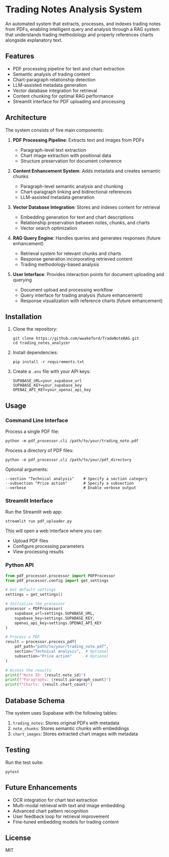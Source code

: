 # Trading Notes Analysis System

An automated system that extracts, processes, and indexes trading notes from PDFs, enabling intelligent query and analysis through a RAG system that understands trading methodology and properly references charts alongside explanatory text.

## Features

- PDF processing pipeline for text and chart extraction
- Semantic analysis of trading content
- Chart-paragraph relationship detection 
- LLM-assisted metadata generation
- Vector database integration for retrieval
- Content chunking for optimal RAG performance
- Streamlit interface for PDF uploading and processing

## Architecture

The system consists of five main components:

1. **PDF Processing Pipeline**: Extracts text and images from PDFs
   - Paragraph-level text extraction
   - Chart image extraction with positional data
   - Structure preservation for document coherence

2. **Content Enhancement System**: Adds metadata and creates semantic chunks
   - Paragraph-level semantic analysis and chunking
   - Chart-paragraph linking and bidirectional references
   - LLM-assisted metadata generation

3. **Vector Database Integration**: Stores and indexes content for retrieval
   - Embedding generation for text and chart descriptions
   - Relationship preservation between notes, chunks, and charts
   - Vector search optimization

4. **RAG Query Engine**: Handles queries and generates responses (future enhancement)
   - Retrieval system for relevant chunks and charts
   - Response generation incorporating retrieved content
   - Trading methodology-based analysis

5. **User Interface**: Provides interaction points for document uploading and querying
   - Document upload and processing workflow
   - Query interface for trading analysis (future enhancement)
   - Response visualization with reference charts (future enhancement)

## Installation

1. Clone the repository:
   ```
   git clone https://github.com/wwakeford/TradeNoteRAG.git
   cd trading_notes_analyzer
   ```

2. Install dependencies:
   ```
   pip install -r requirements.txt
   ```

3. Create a `.env` file with your API keys:
   ```
   SUPABASE_URL=your_supabase_url
   SUPABASE_KEY=your_supabase_key
   OPENAI_API_KEY=your_openai_api_key
   ```

## Usage

### Command Line Interface

Process a single PDF file:
```
python -m pdf_processor.cli /path/to/your/trading_note.pdf
```

Process a directory of PDF files:
```
python -m pdf_processor.cli /path/to/your/pdf_directory
```

Optional arguments:
```
--section "Technical analysis"    # Specify a section category
--subsection "Price action"       # Specify a subsection
--verbose                         # Enable verbose output
```

### Streamlit Interface

Run the Streamlit web app:
```
streamlit run pdf_uploader.py
```

This will open a web interface where you can:
- Upload PDF files
- Configure processing parameters
- View processing results

### Python API

```python
from pdf_processor.processor import PDFProcessor
from pdf_processor.config import get_settings

# Get default settings
settings = get_settings()

# Initialize the processor
processor = PDFProcessor(
    supabase_url=settings.SUPABASE_URL,
    supabase_key=settings.SUPABASE_KEY,
    openai_api_key=settings.OPENAI_API_KEY
)

# Process a PDF
result = processor.process_pdf(
    pdf_path="path/to/your/trading_note.pdf",
    section="Technical analysis",  # Optional
    subsection="Price action"      # Optional
)

# Access the results
print(f"Note ID: {result.note_id}")
print(f"Paragraphs: {result.paragraph_count}")
print(f"Charts: {result.chart_count}")
```

## Database Schema

The system uses Supabase with the following tables:

1. `trading_notes`: Stores original PDFs with metadata
2. `note_chunks`: Stores semantic chunks with embeddings
3. `chart_images`: Stores extracted chart images with metadata

## Testing

Run the test suite:
```
pytest
```

## Future Enhancements

- OCR integration for chart text extraction
- Multi-modal retrieval with text and image embedding
- Advanced chart pattern recognition
- User feedback loop for retrieval improvement
- Fine-tuned embedding models for trading content

## License

MIT
